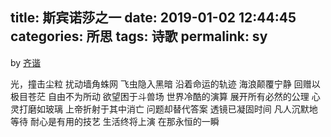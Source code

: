 title: 斯宾诺莎之一
date: 2019-01-02 12:44:45
categories: 所思
tags: 诗歌
permalink: sy
---
by [齐谐](http://caute.net/about/)

光，撞击尘粒
扰动墙角蛛网
飞虫隐入黑暗
沿着命运的轨迹
海浪颠覆宁静
回赠以极目苍茫
自由不为所动
欲望困于斗兽场
世界冷酷的演算
展开所有必然的公理
心灵打磨如玻璃
上帝折射于其中消亡
问题却替代答案
透镜已凝固时间
凡人沉默地等待
耐心是有用的技艺
生活终将上演
在那永恒的一瞬


